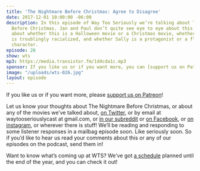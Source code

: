 ```yaml
---
title: 'The Nightmare Before Christmas: Agree to Disagree'
date: 2017-12-01 10:00:00 -06:00
description: In this episode of Way Too Seriously we’re talking about The Nightmare
  Before Christmas. Jan and Paul don’t quite see eye to eye about this movie. We disagree
  about whether this is a Halloween movie or a Christmas movie, whether Oogie Boogie
  is troublingly racialized, and whether Sally is a protagonist or a flat support
  character.
episode: 26
show: wts
mp3: https://media.transistor.fm/1d4cda1c.mp3
sponsor: If you like us or if you want more, you can [support us on Patreon](https://www.patreon.com/clockworkscast)!
image: "/uploads/wts-026.jpg"
layout: episode
---
```


If you like us or if you want more, please [support us on Patreon](https://www.patreon.com/clockworkscast)!

Let us know your thoughts about The Nightmare Before Christmas, or about any of the movies we’ve talked about, [on Twitter](http://www.twitter.com/wtscast), or by email at waytooseriouslycast at gmail.com, or [in our subreddit](https://www.reddit.com/r/Goodstuff_fm/) or [on Facebook](http://www.facebook.com/wtscast), or [on instagram](https://www.instagram.com/waytooseriously/), or wherever there is stuff! We’ll be reading and responding to some listener responses in a mailbag episode soon. Like seriously soon. So if you’d like to hear us read your comments about this or any of our episodes on the podcast, send them in!

Want to know what’s coming up at WTS? We’ve got [a schedule](https://docs.google.com/document/d/1f6fvTgbzQOCUD_potL6mWClmSC3D2cOBgKz36OwSC68) planned until the end of the year, and you can check it out!
